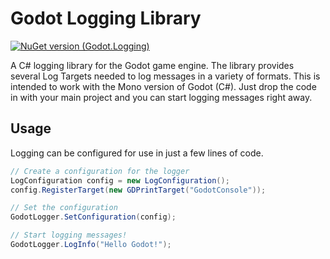 # Godot Logging Library
[![NuGet version (Godot.Logging)](https://img.shields.io/badge/nuget-v1.1.3-blue?style=flat-square)](https://www.nuget.org/packages/Godot.Logging/1.1.3/)

A C# logging library for the Godot game engine. The library provides several Log Targets needed to log messages in a variety of formats. This is intended to work with the Mono version of Godot (C#). Just drop the code in with your main project and you can start logging messages right away.

## Usage
Logging can be configured for use in just a few lines of code.
```C#
// Create a configuration for the logger
LogConfiguration config = new LogConfiguration();
config.RegisterTarget(new GDPrintTarget("GodotConsole"));

// Set the configuration
GodotLogger.SetConfiguration(config);

// Start logging messages!
GodotLogger.LogInfo("Hello Godot!");
```
